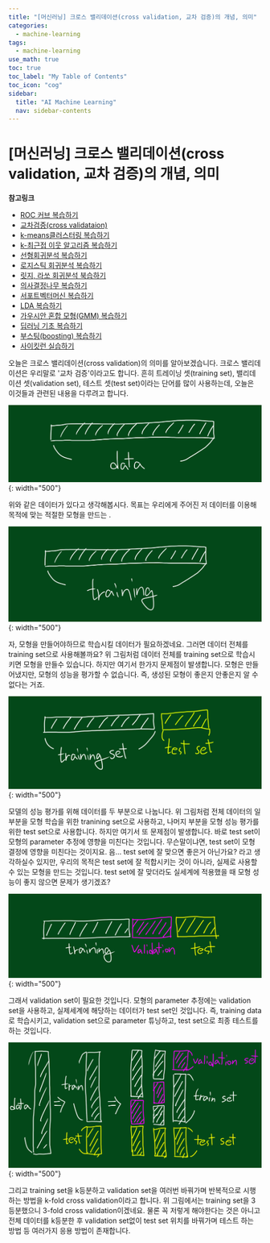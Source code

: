 ```yaml
---
title: "[머신러닝] 크로스 밸리데이션(cross validation, 교차 검증)의 개념, 의미" 
categories:
  - machine-learning
tags:
  - machine-learning
use_math: true
toc: true
toc_label: "My Table of Contents"
toc_icon: "cog"
sidebar:
  title: "AI Machine Learning"
  nav: sidebar-contents
---
```


# [머신러닝] 크로스 밸리데이션(cross validation, 교차 검증)의 개념, 의미

**참고링크**
* [ROC 커브 복습하기](https://losskatsu.github.io/machine-learning/stat-roc-curve/)
* [교차검증(cross validataion)](https://losskatsu.github.io/machine-learning/cross-validation/)
* [k-means클러스터링 복습하기](https://losskatsu.github.io/machine-learning/kmeans-clustering/)
* [k-최근접 이웃 알고리즘 복습하기](https://losskatsu.github.io/machine-learning/knn/)
* [선형회귀분석 복습하기](https://losskatsu.github.io/statistics/simple-regression/)
* [로지스틱 회귀분석 복습하기](https://losskatsu.github.io/statistics/logistic-regression/)
* [릿지, 라쏘 회귀분석 북습하기](https://losskatsu.github.io/machine-learning/l1l2/)
* [의사결정나무 복습하기](https://losskatsu.github.io/machine-learning/decision-tree/)
* [서포트벡터머신 복습하기](https://losskatsu.github.io/machine-learning/svm/)
* [LDA 복습하기](https://losskatsu.github.io/machine-learning/lda/)
* [가우시안 혼합 모형(GMM) 복습하기](https://losskatsu.github.io/machine-learning/gmm/)
* [딥러닝 기초 복습하기](https://losskatsu.github.io/machine-learning/dl-basic01/)
* [부스팅(boosting) 복습하기](https://losskatsu.github.io/machine-learning/boosting/)
* [사이킷런 실습하기](https://losskatsu.github.io/machine-learning/sklearn/)


오늘은 크로스 밸리데이션(cross validation)의 의미를 알아보겠습니다. 
크로스 밸리데이션은 우리말로 '교차 검증'이라고도 합니다. 
흔히 트레이닝 셋(training set), 밸리데이션 셋(validation set), 테스트 셋(test set)이라는 단어를 많이 사용하는데,
오늘은 이것들과 관련된 내용을 다루려고 합니다.

![figure02](/assets/images/ml/validation/validation02.jpg){: width="500"}

위와 같은 데이터가 있다고 생각해봅시다. 
목표는 우리에게 주어진 저 데이터를 이용해 목적에 맞는 적절한 모형을 만드는 . 

![figure03](/assets/images/ml/validation/validation03.jpg){: width="500"}

자, 모형을 만들어야하므로 학습시킬 데이터가 필요하겠네요. 
그러면 데이터 전체를 training set으로 사용해볼까요? 
위 그림처럼 데이터 전체를 training set으로 학습시키면 모형을 만들수 있습니다. 
하지만 여기서 한가지 문제점이 발생합니다. 
모형은 만들어냈지만, 모형의 성능을 평가할 수 없습니다. 
즉, 생성된 모형이 좋은지 안좋은지 알 수 없다는 거죠.

![figure04](/assets/images/ml/validation/validation04.jpg){: width="500"}

모델의 성능 평가를 위해 데이터를 두 부분으로 나눕니다. 
위 그림처럼 전체 데이터의 일부분을 모형 학습을 위한 tranining set으로 사용하고, 
나머지 부분을 모형 성능 평가를 위한 test set으로 사용합니다. 
하지만 여기서 또 문제점이 발생합니다. 
바로 test set이 모형의 parameter 추정에 영향을 미친다는 것입니다. 
무슨말이냐면, test set이 모형 결정에 영향을 미친다는 것이지요. 
음... test set에 잘 맞으면 좋은거 아닌가요? 라고 생각하실수 있지만, 
우리의 목적은 test set에 잘 적합시키는 것이 아니라, 실제로 사용할 수 있는 모형을 만드는 것입니다. 
test set에 잘 맞더라도 실세계에 적용했을 때 모형 성능이 좋지 않으면 문제가 생기겠죠?

![figure05](/assets/images/ml/validation/validation05.jpg){: width="500"}

그래서 validation set이 필요한 것입니다. 
모형의 parameter 추정에는 validation set을 사용하고, 
실제세계에 해당하는 데이터가 test set인 것입니다. 
즉, training data로 학습시키고, validation set으로 parameter 튜닝하고, test set으로 최종 테스트를 하는 것입니다. 

![figure06](/assets/images/ml/validation/validation06.jpg){: width="500"}

그리고 training set을 k등분하고 validation set을 여러번 바꿔가며 반복적으로 시행하는 방법을 k-fold cross validation이라고 합니다. 
위 그림에서는 training set을 3등분했으니 3-fold cross validation이겠네요. 
물론 꼭 저렇게 해야한다는 것은 아니고 
전체 데이터를 k등분한 후 validation set없이 test set 위치를 바꿔가며 테스트 하는 방법 등 여러가지 응용 방법이 존재합니다. 
